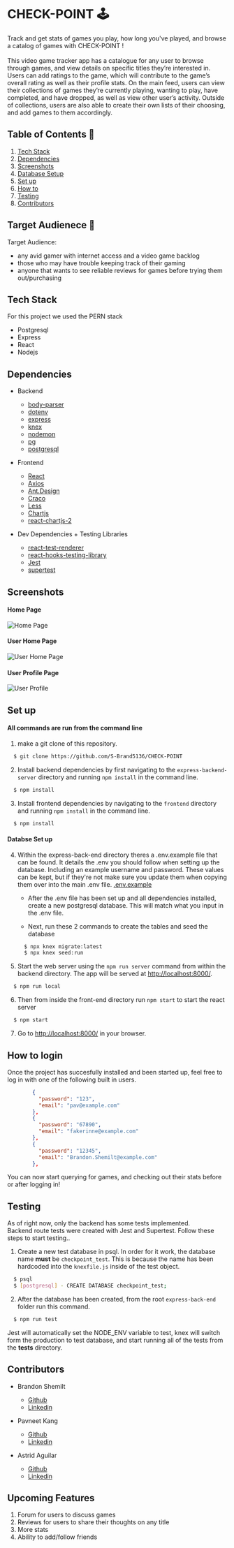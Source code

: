 # CHECK-POINT 🕹️

Track and get stats of games you play, how long you've played, and browse a catalog of games with CHECK-POINT !
<br />
<br />
This video game tracker app has a catalogue for any user to browse through games, and view details on specific titles they’re interested in. Users can add ratings to the game, which will contribute to the game’s overall rating as well as their profile stats. On the main feed, users can view their collections of games they’re currently playing, wanting to play, have completed, and have dropped, as well as view other user’s activity. Outside of collections, users are also able to create their own lists of their choosing, and add games to them accordingly.

## Table of Contents 📖

1. [Tech Stack](#techstack)
2. [Dependencies](#dependencies)
3. [Screenshots](#screenshots)
4. [Database Setup](#database)
5. [Set up](#setUp)
6. [How to](#howTo)
7. [Testing](#tests)
8. [Contributors](#contributors)

## Target Audienece 🙇

Target Audience:

- any avid gamer with internet access and a video game backlog
- those who may have trouble keeping track of their gaming
- anyone that wants to see reliable reviews for games before trying them out/purchasing

## Tech Stack <a name='techstack'></a>

For this project we used the PERN stack

- Postgresql
- Express
- React
- Nodejs

## Dependencies <a name='dependencies'></a>

- Backend

  - [body-parser](https://expressjs.com/en/resources/middleware/body-parser.html)
  - [dotenv](https://www.npmjs.com/package/dotenv)
  - [express](https://expressjs.com/)
  - [knex](https://knexjs.org/)
  - [nodemon](https://www.npmjs.com/package/nodemon)
  - [pg](https://www.npmjs.com/package/pg)
  - [postgresql](https://github.com/S-Brand5136/CHECK-POINT)

- Frontend

  - [React](https://reactjs.org/)
  - [Axios](https://axios-http.com/docs/intro)
  - [Ant.Design](https://ant.design/)
  - [Craco](https://www.npmjs.com/package/@craco/craco)
  - [Less](https://lesscss.org/)
  - [Chartjs](https://www.chartjs.org/)
  - [react-chartjs-2](https://www.npmjs.com/package/react-chartjs-2)

- Dev Dependencies + Testing Libraries

  - [react-test-renderer](https://reactjs.org/docs/test-renderer.html)
  - [react-hooks-testing-library](https://react-hooks-testing-library.com/)
  - [Jest](https://jestjs.io/)
  - [supertest](https://www.npmjs.com/package/supertest)

## Screenshots <a name='screenshots'></a>

#### Home Page

![Home Page](https://github.com/S-Brand5136/CHECK-POINT/blob/master/docs/homepage_visitor.png)

#### User Home Page

![User Home Page](https://github.com/S-Brand5136/CHECK-POINT/blob/master/docs/homepage_user.png)

#### User Profile Page

![User Profile](https://github.com/S-Brand5136/CHECK-POINT/blob/master/docs/user_profile.png)

## Set up <a name='setUp'></a>

#### All commands are run from the command line

1. make a git clone of this repository.

```bash
  $ git clone https://github.com/S-Brand5136/CHECK-POINT
```

2. Install backend dependencies by first navigating to the `express-backend-server` directory and running `npm install` in the command line.

```bash
  $ npm install
```

3. Install frontend dependencies by navigating to the `frontend` directory and running `npm install` in the command line.

```bash
  $ npm install
```

#### Databse Set up <a name='database'></a>

4. Within the express-back-end directory theres a .env.example file that can be found. It details the .env you should follow when setting up the database. Including an example username and password. These values can be kept, but if they're not make sure you update them when copying them over into the main .env file.
   [.env.example](https://github.com/S-Brand5136/CHECK-POINT/blob/master/express-back-end/.env.example)

   - After the .env file has been set up and all dependencies installed, create a new postgresql database. This will match what you input in the .env file.

   - Next, run these 2 commands to create the tables and seed the database

   ```bash
     $ npx knex migrate:latest
     $ npx knex seed:run
   ```

5. Start the web server using the `npm run server` command from within the backend directory. The app will be served at <http://localhost:8000/>.

```bash
  $ npm run local
```

6. Then from inside the front-end directory run `npm start` to start the react server

```bash
  $ npm start
```

7. Go to <http://localhost:8000/> in your browser.

## How to login <a name='howTo'></a>

Once the project has succesfully installed and been started up, feel free to log in with one of the following built in users.

```JSON
        {
          "password": "123",
          "email": "pav@example.com"
        },
        {
          "password": "67890",
          "email": "fakerinne@example.com"
        },
        {
          "password": "12345",
          "email": "Brandon.Shemilt@example.com"
        },

```

You can now start querying for games, and checking out their stats before or after logging in!

## Testing <a name='tests'></a>

As of right now, only the backend has some tests implemented.
<br />
Backend route tests were created with Jest and Supertest. Follow these steps to start testing..

1. Create a new test database in psql. In order for it work, the database name **must** be `checkpoint_test`. This is because the name has been hardcoded into the `knexfile.js` inside of the test object.

```bash
  $ psql
  $ [postgresql] - CREATE DATABASE checkpoint_test;
```

2. After the database has been created, from the root `express-back-end` folder run this command.

```bash
  $ npm run test
```

Jest will automatically set the NODE_ENV variable to test, knex will switch form the production to test database, and start running all of the tests from the **tests** directory.

## Contributors <a name='contributors'></a>

- Brandon Shemilt

  - [Github](https://github.com/S-Brand5136)
  - [Linkedin](www.linkedin.com/in/brandon-shemilt-89a9401b1)

- Pavneet Kang

  - [Github](https://github.com/Pavneetk)
  - [Linkedin](https://www.linkedin.com/in/astrid-ch-aguilar/)

- Astrid Aguilar
  - [Github](https://github.com/astridcha1x)
  - [Linkedin](https://www.linkedin.com/in/pavneet-k-a139b3108/)

## Upcoming Features <a name='future'></a>

1. Forum for users to discuss games
2. Reviews for users to share their thoughts on any title
3. More stats
4. Ability to add/follow friends
